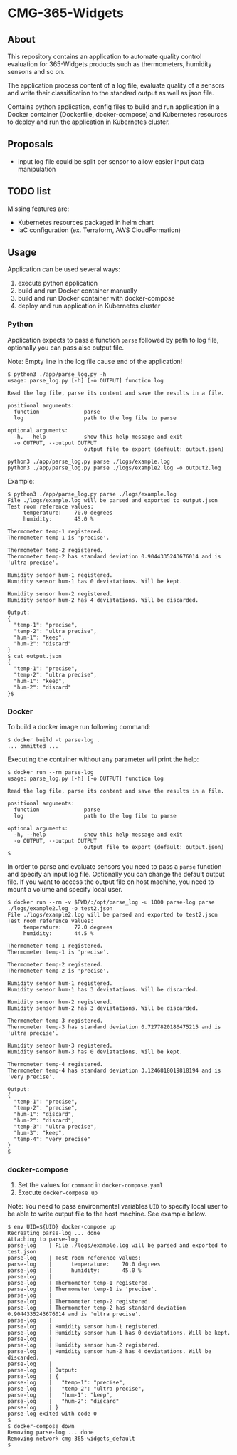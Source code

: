 # CMG-365-Widgets

## About
This repository contains an application to automate quality control evaluation for 365-Widgets products such as 
thermometers, humidity sensons and so on.

The application process content of a log file, evaluate quality of a sensors and write their classification to 
the standard output as well as json file.

Contains python application, config files to build and run application in a Docker container (Dockerfile, docker-compose)
and Kubernetes resources to deploy and run the application in Kubernetes cluster.

## Proposals
- input log file could be split per sensor to allow easier input data manipulation

## TODO list
Missing features are:
- Kubernetes resources packaged in helm chart
- IaC configuration (ex. Terraform, AWS CloudFormation)

## Usage
Application can be used several ways:
1. execute python application
2. build and run Docker container manually
3. build and run Docker container with docker-compose
4. deploy and run application in Kubernetes cluster

### Python
Application expects to pass a function `parse` followed by path to log file, optionally you can pass also output file.

Note: Empty line in the log file cause end of the application!

```
$ python3 ./app/parse_log.py -h
usage: parse_log.py [-h] [-o OUTPUT] function log

Read the log file, parse its content and save the results in a file.

positional arguments:
  function              parse
  log                   path to the log file to parse

optional arguments:
  -h, --help            show this help message and exit
  -o OUTPUT, --output OUTPUT
                        output file to export (default: output.json)
```

```
python3 ./app/parse_log.py parse ./logs/example.log
python3 ./app/parse_log.py parse ./logs/example2.log -o output2.log
```

Example:
```
$ python3 ./app/parse_log.py parse ./logs/example.log
File ./logs/example.log will be parsed and exported to output.json
Test room reference values:
     temperature:    70.0 degrees
     humidity:       45.0 %

Thermometer temp-1 registered.
Thermometer temp-1 is 'precise'.

Thermometer temp-2 registered.
Thermometer temp-2 has standard deviation 0.9044335243676014 and is 'ultra precise'.

Humidity sensor hum-1 registered.
Humidity sensor hum-1 has 0 deviatations. Will be kept.

Humidity sensor hum-2 registered.
Humidity sensor hum-2 has 4 deviatations. Will be discarded.

Output: 
{
  "temp-1": "precise",
  "temp-2": "ultra precise",
  "hum-1": "keep",
  "hum-2": "discard"
}
$ cat output.json
{
  "temp-1": "precise",
  "temp-2": "ultra precise",
  "hum-1": "keep",
  "hum-2": "discard"
}$
```

### Docker
To build a docker image run following command:
```
$ docker build -t parse-log .
... ommitted ...
```

Executing the container without any parameter will print the help:
```
$ docker run --rm parse-log
usage: parse_log.py [-h] [-o OUTPUT] function log

Read the log file, parse its content and save the results in a file.

positional arguments:
  function              parse
  log                   path to the log file to parse

optional arguments:
  -h, --help            show this help message and exit
  -o OUTPUT, --output OUTPUT
                        output file to export (default: output.json)
$
```

In order to parse and evaluate sensors you need to pass a `parse` function and specify an input log file. 
Optionally you can change the default output file.
If you want to access the output file on host machine, you need to mount a volume and specify local user.

```
$ docker run --rm -v $PWD/:/opt/parse_log -u 1000 parse-log parse ./logs/example2.log -o test2.json
File ./logs/example2.log will be parsed and exported to test2.json
Test room reference values:
     temperature:    72.0 degrees
     humidity:       44.5 %

Thermometer temp-1 registered.
Thermometer temp-1 is 'precise'.

Thermometer temp-2 registered.
Thermometer temp-2 is 'precise'.

Humidity sensor hum-1 registered.
Humidity sensor hum-1 has 3 deviatations. Will be discarded.

Humidity sensor hum-2 registered.
Humidity sensor hum-2 has 3 deviatations. Will be discarded.

Thermometer temp-3 registered.
Thermometer temp-3 has standard deviation 0.7277820186475215 and is 'ultra precise'.

Humidity sensor hum-3 registered.
Humidity sensor hum-3 has 0 deviatations. Will be kept.

Thermometer temp-4 registered.
Thermometer temp-4 has standard deviation 3.1246818019818194 and is 'very precise'.

Output: 
{
  "temp-1": "precise",
  "temp-2": "precise",
  "hum-1": "discard",
  "hum-2": "discard",
  "temp-3": "ultra precise",
  "hum-3": "keep",
  "temp-4": "very precise"
}
$
```

### docker-compose
1. Set the values for `command` in `docker-compose.yaml`
2. Execute `docker-compose up`

Note: You need to pass environmental variables `UID` to specify local user to be able to write output file to the 
host machine. See example below.

```
$ env UID=${UID} docker-compose up
Recreating parse-log ... done
Attaching to parse-log
parse-log    | File ./logs/example.log will be parsed and exported to test.json
parse-log    | Test room reference values:
parse-log    |      temperature:    70.0 degrees
parse-log    |      humidity:       45.0 %
parse-log    | 
parse-log    | Thermometer temp-1 registered.
parse-log    | Thermometer temp-1 is 'precise'.
parse-log    | 
parse-log    | Thermometer temp-2 registered.
parse-log    | Thermometer temp-2 has standard deviation 0.9044335243676014 and is 'ultra precise'.
parse-log    | 
parse-log    | Humidity sensor hum-1 registered.
parse-log    | Humidity sensor hum-1 has 0 deviatations. Will be kept.
parse-log    | 
parse-log    | Humidity sensor hum-2 registered.
parse-log    | Humidity sensor hum-2 has 4 deviatations. Will be discarded.
parse-log    | 
parse-log    | Output: 
parse-log    | {
parse-log    |   "temp-1": "precise",
parse-log    |   "temp-2": "ultra precise",
parse-log    |   "hum-1": "keep",
parse-log    |   "hum-2": "discard"
parse-log    | }
parse-log exited with code 0
$
$ docker-compose down
Removing parse-log ... done
Removing network cmg-365-widgets_default
$
```
